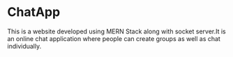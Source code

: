 # ChatApp
This is a website developed using MERN Stack along with socket server.It is an online chat application where people can create groups as well as chat individually.

